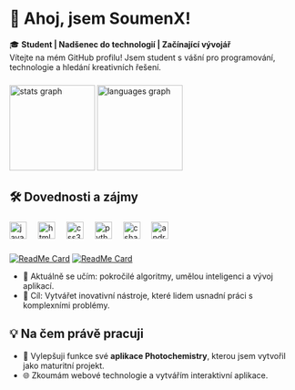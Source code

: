 # 👋 Ahoj, jsem SoumenX!

🎓 **Student | Nadšenec do technologií | Začínající vývojář**  
Vítejte na mém GitHub profilu! Jsem student s vášní pro programování, technologie a hledání kreativních řešení.  

###

<div align="left">
  <img src="https://github-readme-stats.vercel.app/api?username=SoumenX-CZ&hide_title=false&hide_rank=false&show_icons=true&include_all_commits=true&count_private=true&disable_animations=false&theme=material-palenight&locale=en&hide_border=true&custom_title=Github%20Stats" height="150" alt="stats graph"  />
  <img src="https://github-readme-stats.vercel.app/api/top-langs?username=SoumenX-CZ&locale=en&hide_title=false&layout=compact&card_width=320&langs_count=5&theme=material-palenight&hide_border=true" height="150" alt="languages graph"  />
</div>

###

## 🛠️ **Dovednosti a zájmy**
###

<div align="left">
  <img src="https://cdn.jsdelivr.net/gh/devicons/devicon/icons/javascript/javascript-original.svg" height="30" alt="javascript logo"  />
  <img width="12" />
  <img src="https://cdn.jsdelivr.net/gh/devicons/devicon/icons/html5/html5-original.svg" height="30" alt="html5 logo"  />
  <img width="12" />
  <img src="https://cdn.jsdelivr.net/gh/devicons/devicon/icons/css3/css3-original.svg" height="30" alt="css3 logo"  />
  <img width="12" />
  <img src="https://cdn.jsdelivr.net/gh/devicons/devicon/icons/python/python-original.svg" height="30" alt="python logo"  />
  <img width="12" />
  <img src="https://cdn.jsdelivr.net/gh/devicons/devicon/icons/csharp/csharp-original.svg" height="30" alt="csharp logo"  />
  <img width="12" />
  <img src="https://cdn.jsdelivr.net/gh/devicons/devicon/icons/android/android-original.svg" height="30" alt="android logo"  />
</div>

###
[![ReadMe Card](https://github-readme-stats.vercel.app/api/pin/?username=SoumenX-CZ&repo=PhotochemistryPublic&theme=material-palenight&hide_border=true)](https://github.com/SoumenX-CZ/PhotochemistryPublic)
[![ReadMe Card](https://github-readme-stats.vercel.app/api/pin/?username=SoumenX-CZ&repo=CisloPi&theme=material-palenight&hide_border=true)](https://github.com/SoumenX-CZ/CisloPi)

- 🌱 Aktuálně se učím: pokročilé algoritmy, umělou inteligenci a vývoj aplikací.  
- 🎯 Cíl: Vytvářet inovativní nástroje, které lidem usnadní práci s komplexními problémy.  



## 💡 **Na čem právě pracuji**

- 📱 Vylepšuji funkce své **aplikace Photochemistry**, kterou jsem vytvořil jako maturitní projekt.  
- 🌐 Zkoumám webové technologie a vytvářím interaktivní aplikace.




